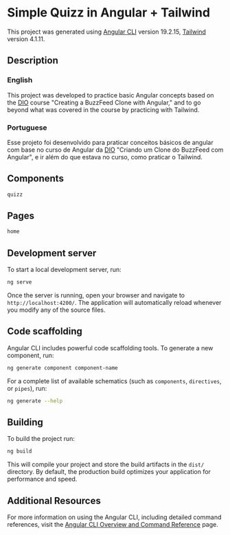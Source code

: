 # Simple Quizz in Angular + Tailwind

This project was generated using [Angular CLI](https://github.com/angular/angular-cli) version 19.2.15, [Tailwind](https://tailwindcss.com) version 4.1.11.

## Description

### English
This project was developed to practice basic Angular concepts based on the [DIO](https://www.dio.me) course "Creating a BuzzFeed Clone with Angular," and to go beyond what was covered in the course by practicing with Tailwind.

### Portuguese
Esse projeto foi desenvolvido para praticar conceitos básicos de angular com base no curso de Angular da [DIO](https://www.dio.me) "Criando um Clone do BuzzFeed com Angular", e ir além do que estava no curso, como praticar o Tailwind.

## Components

```bash
quizz
```

## Pages

```bash
home 
```

## Development server

To start a local development server, run:

```bash
ng serve
```

Once the server is running, open your browser and navigate to `http://localhost:4200/`. The application will automatically reload whenever you modify any of the source files.

## Code scaffolding

Angular CLI includes powerful code scaffolding tools. To generate a new component, run:

```bash
ng generate component component-name
```

For a complete list of available schematics (such as `components`, `directives`, or `pipes`), run:

```bash
ng generate --help
```

## Building

To build the project run:

```bash
ng build
```

This will compile your project and store the build artifacts in the `dist/` directory. By default, the production build optimizes your application for performance and speed.



## Additional Resources

For more information on using the Angular CLI, including detailed command references, visit the [Angular CLI Overview and Command Reference](https://angular.dev/tools/cli) page.
